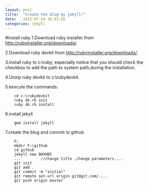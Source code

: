 ```yaml
---
layout: post
title:  "Create the blog by jekyll!"
date:   2015-07-24 16:51:56
categories: jekyll
---
```


#install ruby
1.Download ruby installer from http://rubyinstaller.org/downloads/.

2.Download ruby devkit from http://rubyinstaller.org/downloads/.

3.Install ruby to c:\ruby, especially notice that you should check the checkbox to add the path to system path,during the installation. 

4.Unzip ruby devkit to c:\rubydevkit.

5.execute the commands:

		cd c:\rubydevkit	
		ruby dk.rb init
		ruby dk.rb install

6.install jekyll

		gem install jekyll

7.create the blog and commit to github
		
		F:
		mkdir F:\github
		cd github
		jekyll new BH5HBI
		...			//change title ,change parameters....
		git init
		git add .
		git commit -m "initial"
		git remote set-url origin git@git.com/....
		git push origin master
